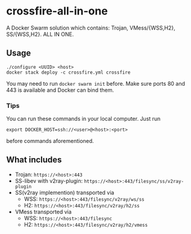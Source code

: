 # crossfire-all-in-one
A Docker Swarm solution which contains: Trojan, VMess/{WSS,H2}, SS/{WSS,H2}. ALL IN ONE.

## Usage
```
./configure <UUID> <host>
docker stack deploy -c crossfire.yml crossfire
```

You may need to run `docker swarm init` before.
Make sure ports 80 and 443 is available and Docker can bind them.

### Tips
You can run these commands in your local computer.
Just run
```
export DOCKER_HOST=ssh://<user>@<host>:<port>
```
before commands aforementioned.

## What includes

- Trojan: `https://<host>:443`
- SS-libev with v2ray-plugin: `https://<host>:443/filesync/ss/v2ray-plugin`
- SS(v2ray implemention) transported via
  - WSS: `https://<host>:443/filesync/v2ray/ws/ss`
  - H2: `https://<host>:443/filesync/v2ray/h2/ss`
- VMess transported via
  - WSS: `https://<host>:443/filesync`
  - H2: `https://<host>:443/filesync/v2ray/h2/vmess`
